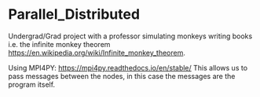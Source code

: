 # Parallel_Distributed
Undergrad/Grad project with a professor simulating monkeys writing books
i.e. the infinite monkey theorem https://en.wikipedia.org/wiki/Infinite_monkey_theorem.

Using MPI4PY: https://mpi4py.readthedocs.io/en/stable/
This allows us to pass messages between the nodes, in this case the messages are the program itself.
